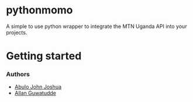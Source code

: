 # pythonmomo
A simple to use python wrapper to integrate the MTN Uganda API into your projects.

# Getting started

### Authors
- [Abulo John Joshua](https://github.com/abulojoshua1)
- [Allan Guwatudde](https://github.com/AGMETEOR)
